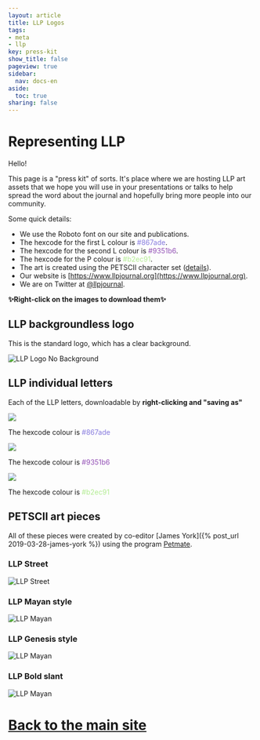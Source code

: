 ```yaml
---
layout: article
title: LLP Logos
tags:
- meta
- llp
key: press-kit
show_title: false
pageview: true
sidebar:
  nav: docs-en
aside:
  toc: true
sharing: false
---
```


# Representing LLP

Hello! 

This page is a "press kit" of sorts. 
It's place where we are hosting LLP art assets that we hope you will use in your presentations or talks to help spread the word about the journal and hopefully bring more people into our community.

Some quick details:

- We use the Roboto font on our site and publications.
- The hexcode for the first L colour is <span style="color:#867ade;">#867ade</span>.
- The hexcode for the second L colour is <span style="color:#9351b6;">#9351b6</span>.
- The hexcode for the P colour is <span style="color:#b2ec91;">#b2ec91</span>.
- The art is created using the PETSCII character set ([details](https://en.wikipedia.org/wiki/PETSCII)).
- Our website is [https://www.llpjournal.org](https://www.llpjournal.org).
- We are on Twitter at [@llpjournal](https://www.twitter.com/llpjournal).


**✨Right-click on the images to download them✨**

## LLP backgroundless logo

This is the standard logo, which has a clear background.

![LLP Logo No Background](/assets/images/press-kit/llp-no-background.png)

## LLP individual letters

Each of the LLP letters, downloadable by **right-clicking and "saving as"**

<div class="card">
  <div class="card__image">
    <img class="image" src="/assets/images/press-kit/l1.png"/>
    <div class="overlay">
      <p>The hexcode colour is <span style="color:#867ade;">#867ade</span></p>
    </div>
  </div>
</div>

<div class="card">
  <div class="card__image">
    <img class="image" src="/assets/images/press-kit/l2.png"/>
    <div class="overlay">
      <p>The hexcode colour is <span style="color:#9351b6;">#9351b6</span></p>
    </div>
  </div>
</div>

<div class="card">
  <div class="card__image">
    <img class="image" src="/assets/images/press-kit/p.png"/>
    <div class="overlay">
      <p>The hexcode colour is <span style="color:#b2ec91;">#b2ec91</span></p>
    </div>
  </div>
</div>

## PETSCII art pieces
All of these pieces were created by co-editor [James York]({% post_url 2019-03-28-james-york %}) using the program [Petmate](https://nurpax.github.io/petmate/).

### LLP Street

![LLP Street](/assets/images/press-kit/llp-street.png)

### LLP Mayan style

![LLP Mayan](/assets/images/slider-LLP-Mayan.png)

### LLP Genesis style

![LLP Mayan](/assets/images/slider-LLP-Genesis-style.png)

### LLP Bold slant

![LLP Mayan](/assets/images/LLP-bold-slant.png)


# [Back to the main site](https://www.llpjournal.org/about.html)
